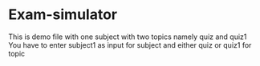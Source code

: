 # Exam-simulator
This is demo file with one subject with  two topics namely quiz and quiz1
You have to enter subject1 as input for subject and either quiz or quiz1 for topic
